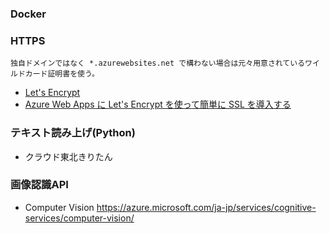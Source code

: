 ### Docker
### HTTPS
	独自ドメインではなく *.azurewebsites.net で構わない場合は元々用意されているワイルドカード証明書を使う。
* [Let's Encrypt](https://letsencrypt.jp/)
* [Azure Web Apps に Let's Encrypt を使って簡単に SSL を導入する](https://m2wasabi.hatenablog.com/entry/2017/02/07/100000)
### テキスト読み上げ(Python)
* クラウド東北きりたん
### 画像認識API
* Computer Vision
	https://azure.microsoft.com/ja-jp/services/cognitive-services/computer-vision/
